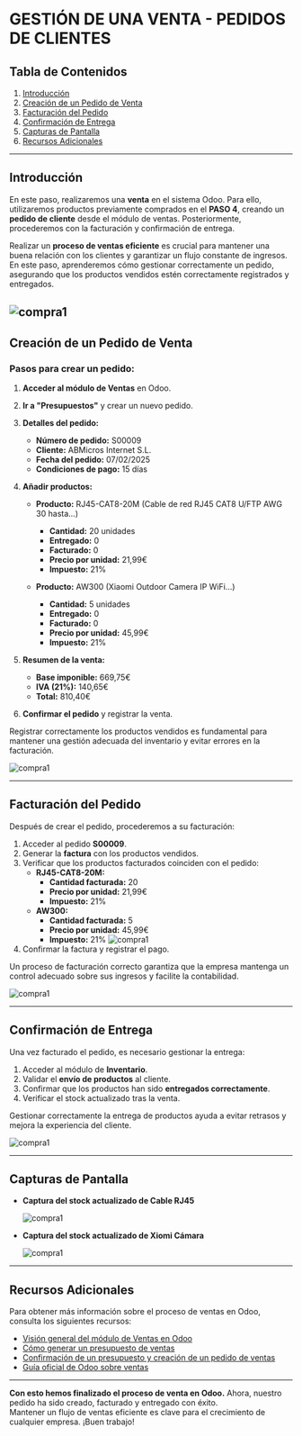 # GESTIÓN DE UNA VENTA - PEDIDOS DE CLIENTES

## Tabla de Contenidos
1. [Introducción](#introducción)
2. [Creación de un Pedido de Venta](#creación-de-un-pedido-de-venta)
3. [Facturación del Pedido](#facturación-del-pedido)
4. [Confirmación de Entrega](#confirmación-de-entrega)
5. [Capturas de Pantalla](#capturas-de-pantalla)
6. [Recursos Adicionales](#recursos-adicionales)

---

## Introducción
En este paso, realizaremos una **venta** en el sistema Odoo. Para ello, utilizaremos productos previamente comprados en el **PASO 4**, creando un **pedido de cliente** desde el módulo de ventas. Posteriormente, procederemos con la facturación y confirmación de entrega.

Realizar un **proceso de ventas eficiente** es crucial para mantener una buena relación con los clientes y garantizar un flujo constante de ingresos. En este paso, aprenderemos cómo gestionar correctamente un pedido, asegurando que los productos vendidos estén correctamente registrados y entregados.

![compra1](/site/img/pedidos.png)
---

## Creación de un Pedido de Venta
### Pasos para crear un pedido:
1. **Acceder al módulo de Ventas** en Odoo.
2. **Ir a "Presupuestos"** y crear un nuevo pedido.
3. **Detalles del pedido:**  
   - **Número de pedido:** S00009  
   - **Cliente:** ABMicros Internet S.L.  
   - **Fecha del pedido:** 07/02/2025  
   - **Condiciones de pago:** 15 días  

4. **Añadir productos:**  
   - **Producto:** RJ45-CAT8-20M (Cable de red RJ45 CAT8 U/FTP AWG 30 hasta...)
     - **Cantidad:** 20 unidades  
     - **Entregado:** 0  
     - **Facturado:** 0  
     - **Precio por unidad:** 21,99€  
     - **Impuesto:** 21%  
   
   - **Producto:** AW300 (Xiaomi Outdoor Camera IP WiFi...)
     - **Cantidad:** 5 unidades  
     - **Entregado:** 0  
     - **Facturado:** 0  
     - **Precio por unidad:** 45,99€  
     - **Impuesto:** 21%  

5. **Resumen de la venta:**  
   - **Base imponible:** 669,75€  
   - **IVA (21%):** 140,65€  
   - **Total:** 810,40€  

6. **Confirmar el pedido** y registrar la venta.

Registrar correctamente los productos vendidos es fundamental para mantener una gestión adecuada del inventario y evitar errores en la facturación.

![compra1](/site/img/venta2.png)

---

## Facturación del Pedido
Después de crear el pedido, procederemos a su facturación:
1. Acceder al pedido **S00009**.
2. Generar la **factura** con los productos vendidos.
3. Verificar que los productos facturados coinciden con el pedido:
   - **RJ45-CAT8-20M:**
     - **Cantidad facturada:** 20  
     - **Precio por unidad:** 21,99€  
     - **Impuesto:** 21%  
   - **AW300:**
     - **Cantidad facturada:** 5  
     - **Precio por unidad:** 45,99€  
     - **Impuesto:** 21%
       ![compra1](/site/img/venta3.png)  
4. Confirmar la factura y registrar el pago.

Un proceso de facturación correcto garantiza que la empresa mantenga un control adecuado sobre sus ingresos y facilite la contabilidad.


![compra1](/site/img/factura.png)

---

## Confirmación de Entrega
Una vez facturado el pedido, es necesario gestionar la entrega:
1. Acceder al módulo de **Inventario**.
2. Validar el **envío de productos** al cliente.
3. Confirmar que los productos han sido **entregados correctamente**.
4. Verificar el stock actualizado tras la venta.

Gestionar correctamente la entrega de productos ayuda a evitar retrasos y mejora la experiencia del cliente.

![compra1](/site/img/entregada.png)  


---

## Capturas de Pantalla
- **Captura del stock actualizado de Cable RJ45**
  
   ![compra1](/site/img/stock-RJ45.png)
  
- **Captura del stock actualizado de Xiomi Cámara**

  ![compra1](/site/img/stock-camera.png)
 

---

## Recursos Adicionales
Para obtener más información sobre el proceso de ventas en Odoo, consulta los siguientes recursos:

- [Visión general del módulo de Ventas en Odoo](https://www.youtube.com/watch?v=Uw3si0nhsPg)
- [Cómo generar un presupuesto de ventas](https://www.youtube.com/watch?v=Hnl_hu8tNb8)
- [Confirmación de un presupuesto y creación de un pedido de ventas](https://www.youtube.com/watch?v=0Dh7DMFF804)
- [Guía oficial de Odoo sobre ventas](https://www.odoo.com/documentation)

---

**Con esto hemos finalizado el proceso de venta en Odoo.** Ahora, nuestro pedido ha sido creado, facturado y entregado con éxito.  
Mantener un flujo de ventas eficiente es clave para el crecimiento de cualquier empresa. ¡Buen trabajo! 
